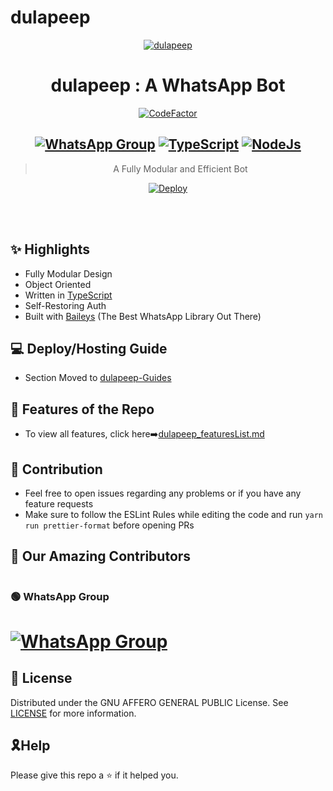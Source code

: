# dulapeep
<div align="center">
<a href="https://c4.wallpaperflare.com/wallpaper/702/297/121/4k-2018-dua-lipa-wallpaper-preview.jpg"><img src="https://c4.wallpaperflare.com/wallpaper/702/297/121/4k-2018-dua-lipa-wallpaper-preview.jpg" alt="dulapeep" border="0"></a>

# **dulapeep : A WhatsApp Bot**

[![CodeFactor](https://www.codefactor.io/repository/github/divyanshjain05/dulapeep/badge)](https://www.codefactor.io/repository/github/divyanshjain05/dulapeep)

## [![WhatsApp Group](https://img.shields.io/badge/WhatsApp-25D366?style=for-the-badge&logo=whatsapp&logoColor=white)](https://chat.whatsapp.com/BwImKL9uImj5fuy4AZ7xft) [![TypeScript](https://img.shields.io/badge/TypeScript-007ACC?style=for-the-badge&logo=typescript&logoColor=white)](https://www.typescriptlang.org/) [![NodeJs](https://img.shields.io/badge/Node.js-43853D?style=for-the-badge&logo=node.js&logoColor=white)](https://nodejs.org/en/)

> A Fully Modular and Efficient Bot <br>

[![Deploy](https://www.herokucdn.com/deploy/button.png)](https://heroku.com/deploy)


</div><br/>
<br/>

## ✨ Highlights

-   Fully Modular Design
-   Object Oriented
-   Written in [TypeScript](https://www.typescriptlang.org/)
-   Self-Restoring Auth
-   Built with [Baileys](https://github.com/adiwajshing/baileys) (The Best
    WhatsApp Library Out There)

## 💻 Deploy/Hosting Guide

-   Section Moved to
    [dulapeep-Guides]()

## 🍥 Features of the Repo

-   To view all features, click
    here➡️[dulapeep_featuresList.md]()

## 💪 Contribution

-   Feel free to open issues regarding any problems or if you have any feature requests
-   Make sure to follow the ESLint Rules while editing the code and run
    `yarn run prettier-format` before opening PRs

##  🚀 Our Amazing Contributors

<a href="">
  <img src="" />
</a>


### 🟢 WhatsApp Group

# [![WhatsApp Group](https://img.shields.io/badge/WhatsApp-25D366?style=for-the-badge&logo=whatsapp&logoColor=white)](https://chat.whatsapp.com/BwImKL9uImj5fuy4AZ7xft)

## 📄 License

Distributed under the GNU AFFERO GENERAL PUBLIC License. See [LICENSE](/LICENSE)
for more information.

## 🎗Help
Please give this repo a ⭐ if it helped you.
 
